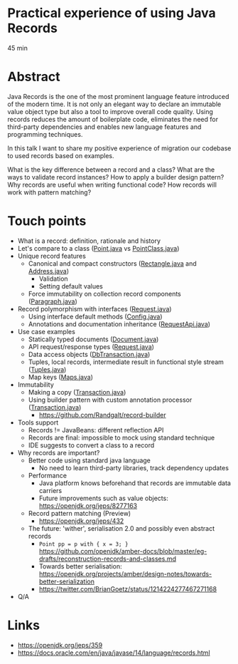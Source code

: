 # Practical experience of using Java Records

45 min

# Abstract

Java Records is the one of the most prominent language feature introduced of the modern time.
It is not only an elegant way to declare an immutable value object type but also a tool to improve
overall code quality. Using records reduces the amount of boilerplate code, eliminates the
need for third-party dependencies and enables new language features and programming
techniques.

In this talk I want to share my positive experience of migration our codebase to used records
based on examples.

What is the key difference between a record and a class? What are the ways to validate record
instances? How to apply a builder design pattern? Why records are useful when writing functional
code? How records will work with pattern matching?

# Touch points

- What is a record: definition, rationale and history
- Let's compare to a class ([Point.java](src/main/java/org/example/records/Point.java) vs
  [PointClass.java](src/main/java/org/example/records/PointClass.java))
- Unique record features
    - Canonical and compact
      constructors ([Rectangle.java](src/main/java/org/example/records/Rectangle.java)
      and [Address.java](src/main/java/org/example/records/Address.java))
        - Validation
        - Setting default values
    - Force immutability on collection record
      components ([Paragraph.java](src/main/java/org/example/records/Paragraph.java))
- Record polymorphism with
  interfaces ([Request.java](src/main/java/org/example/records/Request.java))
    - Using interface default methods ([Config.java](src/main/java/org/example/records/Config.java))
    - Annotations and documentation
      inheritance ([RequestApi.java](src/main/java/org/example/records/RequestApi.java))
- Use case examples
    - Statically typed documents ([Document.java](src/main/java/org/example/records/Document.java))
    - API request/response types ([Request.java](src/main/java/org/example/records/Request.java))
    - Data access
      objects ([DbTransaction.java](src/main/java/org/example/records/DbTransaction.java))
    - Tuples, local records, intermediate result in functional style
      stream ([Tuples.java](src/main/java/org/example/records/Tuples.java))
    - Map keys ([Maps.java](src/main/java/org/example/records/Maps.java))
- Immutability
    - Making a copy ([Transaction.java](src/main/java/org/example/records/Transaction.java))
    - Using builder pattern with custom annotation
      processor ([Transaction.java](src/main/java/org/example/records/Transaction.java))
        - https://github.com/Randgalt/record-builder
- Tools support
    - Records != JavaBeans: different reflection API
    - Records are final: impossible to mock using standard technique
    - IDE suggests to convert a class to a record
- Why records are important?
    - Better code using standard java language
        - No need to learn third-party libraries, track dependency updates
    - Performance
        - Java platform knows beforehand that records are immutable data carriers
        - Future improvements such as value objects: https://openjdk.org/jeps/8277163
    - Record pattern matching (Preview)
        - https://openjdk.org/jeps/432
    - The future: 'wither', serialisation 2.0 and possibly even abstract records
        - `Point pp = p with { x = 3; }` https://github.com/openjdk/amber-docs/blob/master/eg-drafts/reconstruction-records-and-classes.md
        - Towards better
          serialisation: https://openjdk.org/projects/amber/design-notes/towards-better-serialization
        - https://twitter.com/BrianGoetz/status/1214224277467271168
- Q/A

# Links

- https://openjdk.org/jeps/359
- https://docs.oracle.com/en/java/javase/14/language/records.html